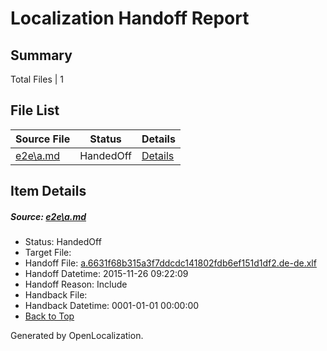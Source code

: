 # <a name='report-top'></a> Localization Handoff Report

## Summary
 Total Files | 1

## File List
 Source File | Status | Details 
 ----------- | ------ | ------- 
 [e2e\a.md](https://github.com/OpenLocalizationTest/oltest/blob/3fff9ce1b5ce366211fc1352931ea8a3c5c786cc/e2e/a.md) | HandedOff | [Details](#31a3b5b445067a22b059f4b4957b52f974b544e31)

## Item Details
##### <a name='31a3b5b445067a22b059f4b4957b52f974b544e31'></a> Source: [e2e\a.md](https://github.com/OpenLocalizationTest/oltest/blob/3fff9ce1b5ce366211fc1352931ea8a3c5c786cc/e2e/a.md)
* Status: HandedOff
* Target File: 
* Handoff File: [a.6631f68b315a3f7ddcdc141802fdb6ef151d1df2.de-de.xlf](https://github.com/OpenLocalizationTestOrg/olhandoff/blob/dedf64b21ef6e58dcff8c54cb93024e6bf72b62b/ol-handoff/OpenLocalizationTestOrg/oltest.de-de/yanz/a.6631f68b315a3f7ddcdc141802fdb6ef151d1df2.de-de.xlf)
* Handoff Datetime: 2015-11-26 09:22:09
* Handoff Reason: Include
* Handback File: 
* Handback Datetime: 0001-01-01 00:00:00
* [Back to Top](#report-top)


Generated by OpenLocalization.
